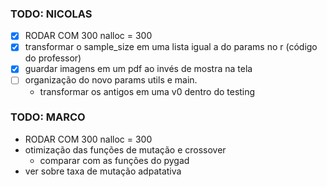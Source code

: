 ### TODO: NICOLAS

- [x] RODAR COM 300 nalloc = 300
- [x] transformar o sample_size em uma lista igual a do params no r (código do professor)
- [x] guardar imagens em um pdf ao invés de mostra na tela
- [ ] organização do novo params utils e main.
    - transformar os antigos em uma v0 dentro do testing

### TODO: MARCO

- RODAR COM 300 nalloc = 300
- otimização das funções de mutação e crossover
    - comparar com as funções do pygad
- ver sobre taxa de mutação adpatativa
